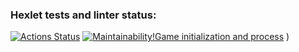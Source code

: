 ### Hexlet tests and linter status:
[![Actions Status](https://github.com/mskarinad/backend-project-44/actions/workflows/hexlet-check.yml/badge.svg)](https://github.com/mskarinad/backend-project-44/actions)
[![Maintainability](https://api.codeclimate.com/v1/badges/dcfb05719ccbdaf54d1e/maintainability)](https://codeclimate.com/github/mskarinad/backend-project-44/maintainability)[!Game initialization and process](https://asciinema.org/a/Jlu4V8mQgl292MSIWSutlUBhw)
)